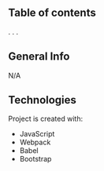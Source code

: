 ## Table of contents

.
.
.

## General Info

N/A

## Technologies

Project is created with:

<ul>
  <li> JavaScript </li>
  <li> Webpack </li>
  <li> Babel </li>
  <li> Bootstrap </li>
</ul>
